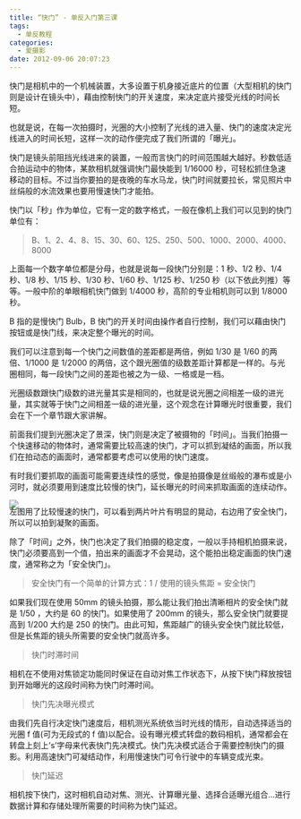 ```yaml
---
title: “快门” - 单反入门第三课
tags:
  - 单反教程
categories:
  - 爱摄影
date: 2012-09-06 20:07:23
---
```


快门是相机中的一个机械装置，大多设置于机身接近底片的位置（大型相机的快门则是设计在镜头中），藉由控制快门的开关速度，来决定底片接受光线的时间长短。

也就是说，在每一次拍摄时，光圈的大小控制了光线的进入量、快门的速度决定光线进入的时间长短，这样一次的动作便完成了我们所谓的「曝光」。

快门是镜头前阻挡光线进来的装置，一般而言快门的时间范围越大越好。秒数低适合拍运动中的物体，某款相机就强调快门最快能到 1/16000 秒，可轻松抓住急速移动的目标。不过当你要拍的是夜晚的车水马龙，快门时间就要拉长，常见照片中丝绢般的水流效果也要用慢速快门才能拍。

快门以「秒」作为单位，它有一定的数字格式，一般在像机上我们可以见到的快门单位有：

> B、1、2、4、8、15、30、60、125、250、500、1000、2000、4000、8000

上面每一个数字单位都是分母，也就是说每一段快门分别是：1 秒、1/2 秒、1/4 秒、1/8 秒、1/15 秒、1/30 秒、1/60 秒、1/125 秒、1/250 秒（以下依此列推）等等。一般中阶的单眼相机快门做到 1/4000 秒，高阶的专业相机则可以到 1/8000 秒。

B 指的是慢快门 Bulb，B 快门的开关时间由操作者自行控制，我们可以藉由快门按钮或是快门线，来决定整个曝光的时间。

<!-- more -->

我们可以注意到每一个快门之间数值的差距都是两倍，例如 1/30 是 1/60 的两倍、1/1000 是 1/2000 的两倍，这个跟光圈值的级数差距计算都是一样的。与光圈相同，每一段快门之间的差距也被之为一级、一格或是一档。

光圈级数跟快门级数的进光量其实是相同的，也就是说光圈之间相差一级的进光量，其实就等于快门之间相差一级的进光量，这个观念在计算曝光时很重要，我们会在下一个章节跟大家讲解。

前面我们提到光圈决定了景深，快门则是决定了被摄物的「时间」。当我们拍摄一个快速移动的物体时，通常需要比较高速的快门，才可以抓到凝结的画面，所以我们在拍动态的画面时，通常都要考虑可以使用的快门速度。

有时我们要抓取的画面可能需要连续性的感觉，像是拍摄像是丝缎般的瀑布或是小河时，就必须要用到速度比较慢的快门，延长曝光的时间来抓取画面的连续动作。

![](/images/sle/SLR_third.jpg)<p style="line-height: initial; margin-top: -20px;">左图用了比较慢速的快门，可以看到两片叶片有明显的晃动，右边用了安全快门，所以可以拍到凝聚的画面。</p>

除了「时间」之外，快门也决定了我们拍摄的稳定度，一般以手持相机拍摄来说，快门必须要高到一个值，拍出来的画面才不会晃动，这个能拍出稳定画面的快门速度，通常称之为「安全快门」。

> 安全快门有一个简单的计算方式：1 / 使用的镜头焦距 = 安全快门

如果我们现在使用 50mm 的镜头拍摄，那么能让我们拍出清晰相片的安全快门就是 1/50 ，大约是 60 的快门。如果使用了 200mm 的镜头，那么安全快门就要提高到 1/200 大约是 250 的快门。由此可知，焦距越广的镜头安全快门就比较低，但是长焦距的镜头所需要的安全快门就高许多。

> 快门时滞时间

相机在不使用对焦锁定功能同时保证在自动对焦工作状态下，从按下快门释放按钮到开始曝光的这段时间称为快门时滞时间。

> 快门先决曝光模式

由我们先自行决定快门速度后，相机测光系统依当时光线的情形，自动选择适当的光圈 f 值(可为无段式的 f 值)以配合。设有曝光模式转盘的数码相机，通常都会在转盘上刻上’s’字母来代表快门先决模式。快门先决模式适合于需要控制快门的摄影。利用高速快门可凝结动作，利用慢速快门可令行驶中的车辆变成光束。

> 快门延迟

相机按下快门，这时相机自动对焦、测光、计算曝光量、选择合适曝光组合…进行数据计算和存储处理所需要的时间称为快门延迟。
